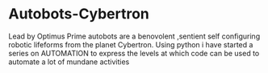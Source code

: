 # Autobots-Cybertron
Lead by Optimus Prime autobots are a benovolent ,sentient self configuring robotic lifeforms from the planet Cybertron. Using python i have started a series on  AUTOMATION to express the levels at which code can be used to automate a lot of mundane activities 
